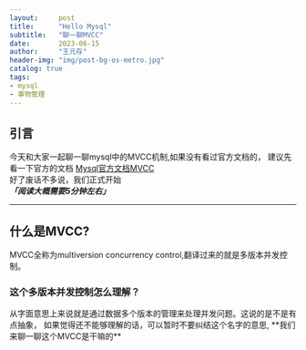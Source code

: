 ```yaml
---
layout:     post
title:      "Hello Mysql"
subtitle:   "聊一聊MVCC"
date:       2023-06-15
author:     "王元存"
header-img: "img/post-bg-os-metro.jpg"
catalog: true
tags:
- mysql
- 事物管理
---
```


引言
-----
今天和大家一起聊一聊mysql中的MVCC机制,如果没有看过官方文档的，
建议先看一下官方的文档 [Mysql官方文档MVCC](https://dev.mysql.com/doc/refman/8.0/en/innodb-multi-versioning.html) 
</br>
好了废话不多说，我们正式开始 
</br>
***「阅读大概需要5分钟左右」***

---
什么是MVCC?
------
MVCC全称为multiversion concurrency control,翻译过来的就是多版本并发控制。

### **这个多版本并发控制怎么理解？**
<p>从字面意思上来说就是通过数据多个版本的管理来处理并发问题。这说的是不是有点抽象，
如果觉得还不能够理解的话，可以暂时不要纠结这个名字的意思, **我们来聊一聊这个MVCC是干嘛的** </p>







